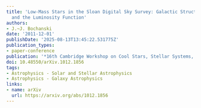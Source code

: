 ```yaml
---
title: 'Low-Mass Stars in the Sloan Digital Sky Survey: Galactic Structure, Kinematics,
  and the Luminosity Function'
authors:
- J.~J. Bochanski
date: '2011-12-01'
publishDate: '2025-08-13T13:45:22.531775Z'
publication_types:
- paper-conference
publication: '*16th Cambridge Workshop on Cool Stars, Stellar Systems, and the Sun*'
doi: 10.48550/arXiv.1012.1856
tags:
- Astrophysics - Solar and Stellar Astrophysics
- Astrophysics - Galaxy Astrophysics
links:
- name: arXiv
  url: https://arxiv.org/abs/1012.1856
---
```

